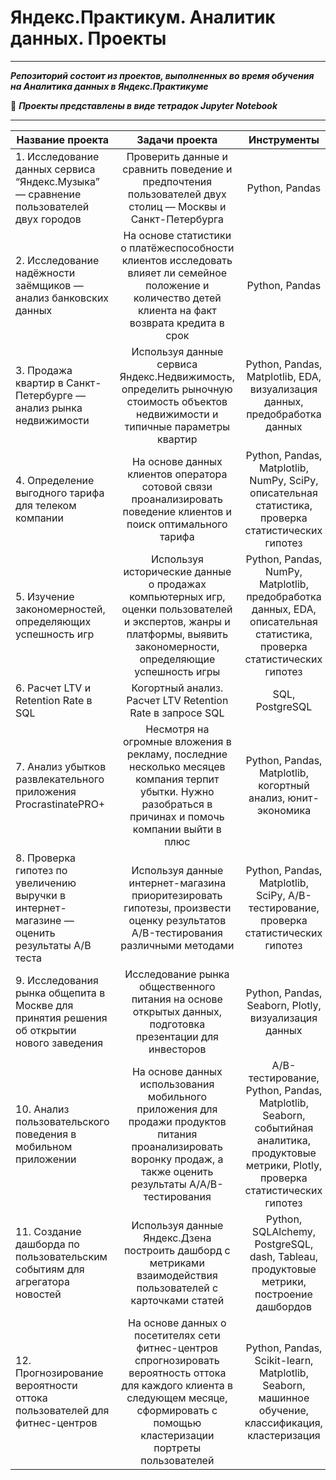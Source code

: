# **Яндекс.Практикум. Аналитик данных. Проекты**
  ____

***Репозиторий состоит из проектов, выполненных во время обучения на Аналитика данных в Яндекс.Практикуме***
        
:page_facing_up: ***Проекты представлены в виде тетрадок Jupyter Notebook***
  
  ____
   
  
  | Название проекта | Задачи проекта | Инструменты |
|----------------|:---------:|:----------------:|
| 1. Исследование данных сервиса “Яндекс.Музыка” — сравнение пользователей двух городов | Проверить данные и сравнить поведение и предпочтения пользователей двух столиц — Москвы и Санкт-Петербурга| Python, Pandas |
| 2. Исследование надёжности заёмщиков — анализ банковских данных | На основе статистики о платёжеспособности клиентов исследовать влияет ли семейное положение и количество детей клиента на факт возврата кредита в срок | Python, Pandas |
| 3. Продажа квартир в Санкт-Петербурге — анализ рынка недвижимости | Используя данные сервиса Яндекс.Недвижимость, определить рыночную стоимость объектов недвижимости и типичные параметры квартир | Python, Pandas, Matplotlib, EDA, визуализация данных, предобработка данных |
| 4. Определение выгодного тарифа для телеком компании | На основе данных клиентов оператора сотовой связи проанализировать поведение клиентов и поиск оптимального тарифа | Python, Pandas, Matplotlib, NumPy, SciPy, описательная статистика, проверка статистических гипотез |
| 5. Изучение закономерностей, определяющих успешность игр | Используя исторические данные о продажах компьютерных игр, оценки пользователей и экспертов, жанры и платформы, выявить закономерности, определяющие успешность игры  | Python, Pandas, NumPy, Matplotlib, предобработка данных, EDA, описательная статистика, проверка статистических гипотез |
| 6. Расчет LTV и Retention Rate в SQL| Когортный анализ. Расчет LTV Retention Rate в запросе SQL | SQL, PostgreSQL |
| 7. Анализ убытков развлекательного приложения ProcrastinatePRO+ | Несмотря на огромные вложения в рекламу, последние несколько месяцев компания терпит убытки. Нужно разобраться в причинах и помочь компании выйти в плюс | Python, Pandas, Matplotlib, когортный анализ, юнит-экономика |
| 8. Проверка гипотез по увеличению выручки в интернет-магазине — оценить результаты A/B теста | Используя данные интернет-магазина приоритезировать гипотезы, произвести оценку результатов A/B-тестирования различными методами | Python, Pandas, Matplotlib, SciPy, A/B-тестирование, проверка статистических гипотез |
| 9. Исследования рынка общепита в Москве для принятия решения об открытии нового заведения | Исследование рынка общественного питания на основе открытых данных, подготовка презентации для инвесторов | Python, Pandas, Seaborn, Plotly, визуализация данных |
| 10. Анализ пользовательского поведения в мобильном приложении | На основе данных использования мобильного приложения для продажи продуктов питания проанализировать воронку продаж, а также оценить результаты A/A/B-тестирования  | A/B-тестирование, Python, Pandas, Matplotlib, Seaborn, событийная аналитика, продуктовые метрики, Plotly, проверка статистических гипотез |
| 11. Создание дашборда по пользовательским событиям для агрегатора новостей | Используя данные Яндекс.Дзена построить дашборд с метриками взаимодействия пользователей с карточками статей | Python, SQLAlchemy, PostgreSQL, dash, Tableau, продуктовые метрики, построение дашбордов |
| 12. Прогнозирование вероятности оттока пользователей для фитнес-центров | На основе данных о посетителях сети фитнес-центров спрогнозировать вероятность оттока для каждого клиента в следующем месяце, сформировать с помощью кластеризации портреты пользователей | Python, Pandas, Scikit-learn, Matplotlib, Seaborn, машинное обучение, классификация, кластеризация |


